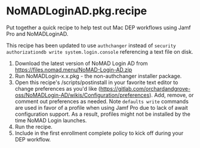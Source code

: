 # NoMADLoginAD.pkg.recipe
Put together a quick recipe to help test out Mac DEP workflows using Jamf Pro
and NoMADLoginAD. 

This recipe has been updated to use `authchanger` instead of `security
authorizationdb write system.login.console` referencing a text file on disk. 

1. Download the latest version of NoMAD Login AD from https://files.nomad.menu/NoMAD-Login-AD.zip
2. Run  NoMADLogin-x.x.pkg - the non-authchanger installer package. 
2. Open this recipe's /scripts/postinstall in your favorite text editor to change preferences as you'd like (https://gitlab.com/orchardandgrove-oss/NoMADLogin-AD/wikis/Configuration/preferences). Add, remove, or comment out preferences as needed. Note `defaults write` commands are used in favor of a profile when using Jamf Pro due to lack of await configuration support. As a result, profiles might not be installed by the time NoMAD Login launches. 
3. Run the recipe. 
4. Include in the first enrollment complete policy to kick off during your DEP
   workflow. 

